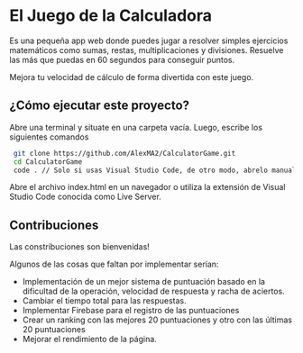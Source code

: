
# El Juego de la Calculadora

Es una pequeña app web donde puedes jugar a resolver simples ejercicios matemáticos como 
sumas, restas, multiplicaciones y divisiones. Resuelve las más que puedas en 60 segundos 
para conseguir puntos. 

Mejora tu velocidad de cálculo de forma divertida con este juego.




## ¿Cómo ejecutar este proyecto?

Abre una terminal y situate en una carpeta vacía. Luego, escribe los siguientes comandos

```bash
 git clone https://github.com/AlexMA2/CalculatorGame.git
 cd CalculatorGame
 code . // Solo si usas Visual Studio Code, de otro modo, abrelo manualmente 
```

  Abre el archivo index.html en un navegador o utiliza la extensión de Visual Studio Code
  conocida como Live Server.


## Contribuciones

Las constribuciones son bienvenidas!

Algunos de las cosas que faltan por implementar serían:

- Implementación de un mejor sistema de puntuación basado en la dificultad de la operación, velocidad de respuesta y racha de aciertos.
- Cambiar el tiempo total para las respuestas.
- Implementar Firebase para el registro de las puntuaciones
- Crear un ranking con las mejores 20 puntuaciones y otro con las últimas 20 puntuaciones
- Mejorar el rendimiento de la página.

  
